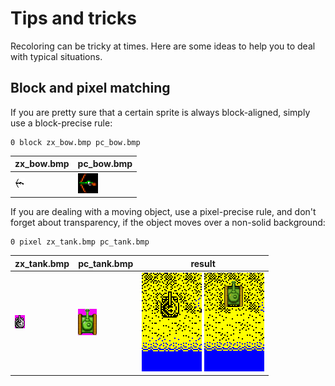 # Tips and tricks

Recoloring can be tricky at times. Here are some ideas to help you to deal with typical situations.

## Block and pixel matching

If you are pretty sure that a certain sprite is always block-aligned, simply use a block-precise rule:

    0 block zx_bow.bmp pc_bow.bmp

| zx_bow.bmp | pc_bow.bmp |
|----------- |-------	  |
| ![](images/zx_bow.png)  | ![](images/pc_bow.png) |   

If you are dealing with a moving object, use a pixel-precise rule, and don't forget about transparency, if the object moves over a non-solid background:

    0 pixel zx_tank.bmp pc_tank.bmp

| zx_tank.bmp | pc_tank.bmp | result  |
|----------- |-------	  |-----	|
| ![](images/zx_tank.png) 	 | ![](images/pc_tank.png) 	  |  ![](images/zx_tank_clip.gif) ![](images/pc_tank_clip.gif) 	|   


<!-- 

Matching partially intersecting sprites

Matching small immovable background sprites

Rearranging screen layout, drawing decoration

-->